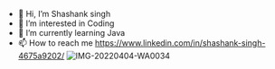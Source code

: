 - 👋 Hi, I’m Shashank singh
- 👀 I’m interested in Coding
- 🌱 I’m currently learning Java
- 📫 How to reach me https://www.linkedin.com/in/shashank-singh-4675a9202/
![IMG-20220404-WA0034](https://user-images.githubusercontent.com/104620107/221412255-13a3ce65-ab79-4bc5-905d-0288079a1813.jpg)
